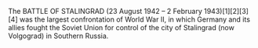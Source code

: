 The BATTLE OF STALINGRAD (23 August 1942 – 2 February 1943)[1][2][3][4] was the largest confrontation of World War II, in which Germany and its allies fought the Soviet Union for control of the city of Stalingrad (now Volgograd) in Southern Russia.
